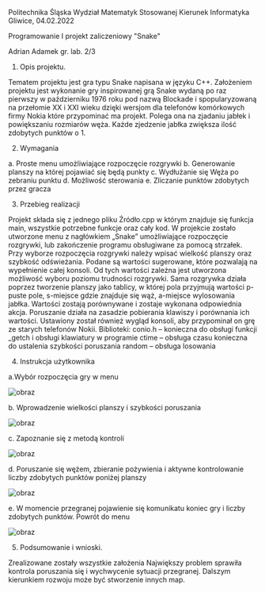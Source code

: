Politechnika Śląska
Wydział Matematyk Stosowanej
Kierunek Informatyka
Gliwice, 04.02.2022



Programowanie I
projekt zaliczeniowy
"Snake"

Adrian Adamek gr. lab. 2/3


1. Opis projektu.

Tematem projektu jest gra typu Snake napisana w języku C++. Założeniem projektu jest wykonanie gry inspirowanej grą Snake wydaną po raz pierwszy w październiku 1976 roku pod nazwą Blockade i spopularyzowaną na przełomie XX i XXI wieku dzięki wersjom dla telefonów komórkowych firmy Nokia które przypominać ma projekt. Polega ona na zjadaniu jabłek i powiększaniu  rozmiarów węża. Każde zjedzenie jabłka zwiększa ilość zdobytych punktów o 1.

2. Wymagania 

a. Proste menu umożliwiające rozpoczęcie rozgrywki
b. Generowanie planszy na której pojawiać się będą punkty
c. Wydłużanie się Węża po zebraniu punktu
d. Możliwość sterowania 
e. Zliczanie punktów zdobytych przez gracza

3. Przebieg realizacji 

Projekt składa się z jednego pliku Źródło.cpp w którym znajduje się funkcja main, wszystkie potrzebne funkcje oraz cały kod. 
W projekcie zostało utworzone menu z nagłówkiem „Snake” umożliwiające rozpoczęcie rozgrywki, lub zakończenie programu obsługiwane za pomocą strzałek.
Przy wyborze rozpoczęcia rozgrywki należy wpisać wielkość planszy oraz szybkość odświeżania. Podane są wartości sugerowane, które pozwalają na wypełnienie całej konsoli. Od tych wartości zależna jest utworzona możliwość wyboru poziomu trudności rozgrywki.
Sama rozgrywka działa poprzez tworzenie planszy jako tablicy, w której pola przyjmują wartości p-puste pole, s-miejsce gdzie znajduje się wąż, a-miejsce wylosowania jabłka. Wartości zostają porównywane i zostaje wykonana odpowiednia akcja. Poruszanie działa na zasadzie pobierania klawiszy i porównania ich wartości. 
Ustawiony został również wygląd konsoli, aby przypominał on grę ze starych telefonów Nokii.
Biblioteki:
conio.h – konieczna do obsługi funkcji _getch i obsługi klawiatury w programie
ctime – obsługa czasu konieczna do ustalenia szybkości poruszania
random – obsługa losowania

4. Instrukcja użytkownika 

a.Wybór rozpoczęcia gry w menu
 
 ![obraz](https://user-images.githubusercontent.com/66797963/153300426-999010fe-1a0b-45d3-a2f9-3d59b30bdda9.png)

b. Wprowadzenie wielkości planszy i szybkości poruszania

![obraz](https://user-images.githubusercontent.com/66797963/153300531-8010318e-6540-4c5b-9dda-bedaed274187.png)

c. Zapoznanie się z metodą kontroli

![obraz](https://user-images.githubusercontent.com/66797963/153300552-b7510731-9bd9-4d05-b568-aa6af580c650.png)

d. Poruszanie się wężem, zbieranie pożywienia i aktywne kontrolowanie liczby zdobytych punktów poniżej planszy
 
 ![obraz](https://user-images.githubusercontent.com/66797963/153300571-ee43fb53-0d61-4e18-8aef-fe3a99ce75f6.png)

e. W momencie przegranej pojawienie się komunikatu koniec gry i liczby zdobytych punktów. Powrót do menu
 
 ![obraz](https://user-images.githubusercontent.com/66797963/153300609-64776ea2-f439-4527-a1fa-4207886f541d.png)

5. Podsumowanie i wnioski.

Zrealizowane zostały wszystkie założenia Największy problem sprawiła kontrola poruszania się i wychwycenie sytuacji przegranej. Dalszym kierunkiem rozwoju może być stworzenie innych map.
